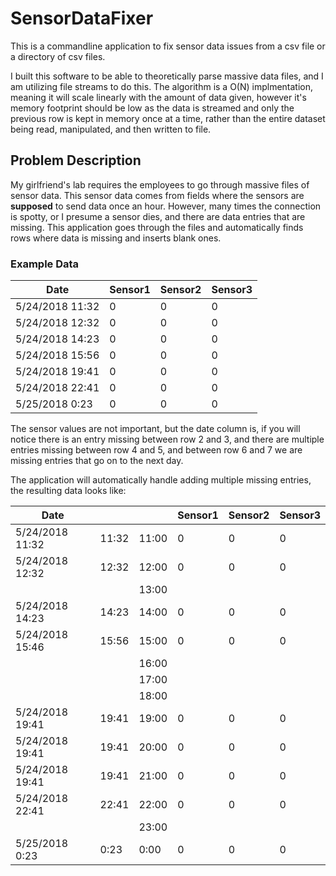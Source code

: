 # SensorDataFixer

This is a commandline application to fix sensor data issues from a csv file or a directory of csv files.

I built this software to be able to theoretically parse massive data files, and I am utilizing file streams to do this. 
The algorithm is a O(N) implmentation, meaning it will scale linearly with the amount of data given, however it's memory footprint 
should be low as the data is streamed and only the previous row is kept in memory once at a time, rather than the entire dataset being read,
manipulated, and then written to file.


## Problem Description
My girlfriend's lab requires the employees to go through massive files of sensor data. 
This sensor data comes from fields where the sensors are **supposed** to send data once an hour. 
However, many times the connection is spotty, or I presume a sensor dies, and there are data entries that are missing.
This application goes through the files and automatically finds rows where data is missing and inserts blank ones.

### Example Data
| Date            | Sensor1 | Sensor2 | Sensor3 |
|-----------------|---------|---------|---------|
| 5/24/2018 11:32 | 0      | 0     | 0    |
| 5/24/2018 12:32 | 0      | 0     | 0    |
| 5/24/2018 14:23 | 0      | 0     | 0    |
| 5/24/2018 15:56 | 0      | 0     | 0    |
| 5/24/2018 19:41 | 0      | 0     | 0    |
| 5/24/2018 22:41 | 0      | 0     | 0    |
| 5/25/2018 0:23  | 0      | 0     | 0    |

The sensor values are not important, but the date column is, if you will notice there is an entry missing between row 2 and 3,
and there are multiple entries missing between row 4 and 5, and between row 6 and 7 we are missing entries that go on to the next day.

The application will automatically handle adding multiple missing entries, the resulting data looks like:

| Date            |       |       | Sensor1 | Sensor2 | Sensor3 |
|-----------------|-------|-------|---------|---------|---------|
| 5/24/2018 11:32 | 11:32 | 11:00 | 0       | 0       | 0       |
| 5/24/2018 12:32 | 12:32 | 12:00 | 0       | 0       | 0       |
|                 |       | 13:00 |         |         |         |
| 5/24/2018 14:23 | 14:23 | 14:00 | 0       | 0       | 0       |
| 5/24/2018 15:46 | 15:56 | 15:00 | 0       | 0       | 0       |
|                 |       | 16:00 |         |         |         |
|                 |       | 17:00 |         |         |         |
|                 |       | 18:00 |         |         |         |
| 5/24/2018 19:41 | 19:41 | 19:00 | 0       | 0       | 0       |
| 5/24/2018 19:41 | 19:41 | 20:00 | 0       | 0       | 0       |
| 5/24/2018 19:41 | 19:41 | 21:00 | 0       | 0       | 0       |
| 5/24/2018 22:41 | 22:41 | 22:00 | 0       | 0       | 0       |
|                 |       | 23:00 |         |         |         |
| 5/25/2018 0:23  | 0:23  |  0:00 | 0       | 0       | 0       |


